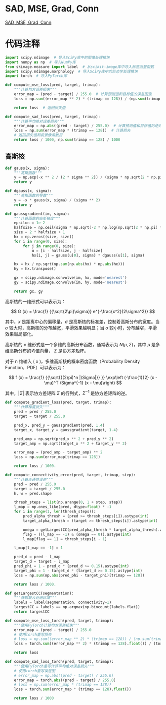# SAD, MSE, Grad, Conn
[SAD, MSE, Grad, Conn](./SAD,MSE,Grad,Conn.md)
# 代码注释
```python
import scipy.ndimage  # 导入SciPy库中的图像处理模块
import numpy as np  # 导入NumPy库
from skimage.measure import label  # 从scikit-image库中导入标签测量函数
import scipy.ndimage.morphology  # 导入SciPy库中的形态学处理模块
import torch  # 导入PyTorch库

def compute_mse_loss(pred, target, trimap):
    """计算均方误差损失"""
    error_map = (pred - target) / 255.0  # 计算预测值和目标值的误差图像
    loss = np.sum((error_map ** 2) * (trimap == 128)) / (np.sum(trimap == 128) + 1e-8)  # 计算损失

    return loss  # 返回损失值

def compute_sad_loss(pred, target, trimap):
    """计算平均绝对误差损失"""
    error_map = np.abs((pred - target) / 255.0)  # 计算预测值和目标值的绝对误差图像
    loss = np.sum(error_map * (trimap == 128))  # 计算损失
    # 返回损失值和前景像素数目
    return loss / 1000, np.sum(trimap == 128) / 1000
```

## 高斯核

```python
def gauss(x, sigma):
    """高斯函数"""
    y = np.exp(-x ** 2 / (2 * sigma ** 2)) / (sigma * np.sqrt(2 * np.pi))
    return y

def dgauss(x, sigma):
    """高斯函数的导数"""
    y = -x * gauss(x, sigma) / (sigma ** 2)
    return y

def gaussgradient(im, sigma):
    """计算图像的高斯梯度"""
    epsilon = 1e-2
    halfsize = np.ceil(sigma * np.sqrt(-2 * np.log(np.sqrt(2 * np.pi) * sigma * epsilon))).astype(int)
    size = 2 * halfsize + 1
    hx = np.zeros((size, size))
    for i in range(0, size):
        for j in range(0, size):
            u = [i - halfsize, j - halfsize]
            hx[i, j] = gauss(u[0], sigma) * dgauss(u[1], sigma)

    hx = hx / np.sqrt(np.sum(np.abs(hx) * np.abs(hx)))
    hy = hx.transpose()

    gx = scipy.ndimage.convolve(im, hx, mode='nearest')
    gy = scipy.ndimage.convolve(im, hy, mode='nearest')

    return gx, gy
```


高斯核的一维形式可以表示为：

$$
G (x) = \frac{1} {{\sqrt{2\pi}\sigma}} e^{-\frac{x^2}{2\sigma^2}}
$$

其中，$x$ 是距离中心的偏移量，$\sigma$ 是高斯核的标准差，控制着高斯分布的宽度。当 $\sigma$ 较大时，高斯核的分布越宽，平滑效果越明显；当 $\sigma$ 较小时，分布越窄，平滑效果越局部化。

高斯核的 n 维形式是一个多维的高斯分布函数，通常表示为 $N(\mu, \Sigma)$，其中 $\mu$ 是多维高斯分布的均值向量， $\Sigma$ 是协方差矩阵。

对于 n 维输入 \( x \)，多维高斯核的概率密度函数（Probability Density Function，PDF）可以表示为：

$$ f (x) = \frac{1} {{\sqrt{{(2\pi)^n |\Sigma|}} }} \exp\left (-\frac{1}{2} (x - \mu)^T \Sigma^{-1} (x - \mu)\right) $$

其中，$|\Sigma|$ 表示协方差矩阵 $\Sigma$ 的行列式，$\Sigma^{-1}$ 是协方差矩阵的逆。


```python
def compute_gradient_loss(pred, target, trimap):
    """计算梯度损失"""
    pred = pred / 255.0
    target = target / 255.0

    pred_x, pred_y = gaussgradient(pred, 1.4)
    target_x, target_y = gaussgradient(target, 1.4)

    pred_amp = np.sqrt(pred_x ** 2 + pred_y ** 2)
    target_amp = np.sqrt(target_x ** 2 + target_y ** 2)

    error_map = (pred_amp - target_amp) ** 2
    loss = np.sum(error_map[trimap == 128])

    return loss / 1000.

def compute_connectivity_error(pred, target, trimap, step):
    """计算连通性误差"""
    pred = pred / 255.0
    target = target / 255.0
    h, w = pred.shape

    thresh_steps = list(np.arange(0, 1 + step, step))
    l_map = np.ones_like(pred, dtype=float) * -1
    for i in range(1, len(thresh_steps)):
        pred_alpha_thresh = (pred >= thresh_steps[i]).astype(int)
        target_alpha_thresh = (target >= thresh_steps[i]).astype(int)

        omega = getLargestCC(pred_alpha_thresh * target_alpha_thresh).astype(int)
        flag = ((l_map == -1) & (omega == 0)).astype(int)
        l_map[flag == 1] = thresh_steps[i - 1]

    l_map[l_map == -1] = 1

    pred_d = pred - l_map
    target_d = target - l_map
    pred_phi = 1 - pred_d * (pred_d >= 0.15).astype(int)
    target_phi = 1 - target_d * (target_d >= 0.15).astype(int)
    loss = np.sum(np.abs(pred_phi - target_phi)[trimap == 128])

    return loss / 1000.

def getLargestCC(segmentation):
    """获取最大连通区域"""
    labels = label(segmentation, connectivity=1)
    largestCC = labels == np.argmax(np.bincount(labels.flat))
    return largestCC

def compute_mse_loss_torch(pred, target, trimap):
    """使用PyTorch计算均方误差损失"""
    error_map = (pred - target) / 255.0
    # 使用torch重写损失
    # loss = np.sum((error_map ** 2) * (trimap == 128)) / (np.sum(trimap == 128) + 1e-8)
    loss = torch.sum((error_map ** 2) * (trimap == 128).float()) / (torch.sum(trimap == 128).float() + 1e-8)

    return loss

def compute_sad_loss_torch(pred, target, trimap):
    """使用PyTorch重写计算平均绝对误差损失"""
    # 使用torch重写误差图
    # error_map = np.abs((pred - target) / 255.0)
    error_map = torch.abs((pred - target) / 255.0)
    # loss = np.sum(error_map * (trimap == 128))
    loss = torch.sum(error_map * (trimap == 128).float())

    return loss / 1000

```